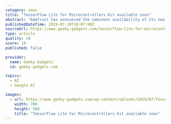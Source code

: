 ```yaml
---
category: news
title: "TensorFlow Lite for Microcontrollers Kit available soon"
abstract: "Adafruit has announced the imminent availability of its new TensorFlow Lite for Micro-controllers Kit, which will soon be available to purchase price of $44.95. The new kit uses the PyBadge as an edge processor, offering makers, developers and enthusiasts ..."
publishedDateTime: 2019-07-18T10:07:00Z
sourceUrl: https://www.geeky-gadgets.com/tensorflow-lite-for-microcontrollers-kit-18-07-2019/
type: article
quality: 19
score: 19
published: false

provider:
  name: Geeky Gadgets
  id: geeky-gadgets.com

topics:
  - AI
  - Google AI

images:
  - url: https://www.geeky-gadgets.com/wp-content/uploads/2019/07/TensorFlow-Lite-for-Microcontrollers-Kit.jpg
    width: 700
    height: 500
    title: "TensorFlow Lite for Microcontrollers Kit available soon"
---
```

